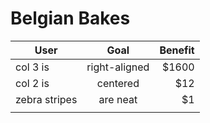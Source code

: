 # Belgian Bakes
| User          | Goal          | Benefit     | 
| ------------- |:-------------:| -----:      |
| col 3 is      | right-aligned | $1600       |
| col 2 is      | centered      |   $12       |
| zebra stripes | are neat      |    $1       |
|               |               |             |